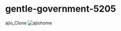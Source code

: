# gentle-government-5205
ajio_Clone
![ajiohome](https://user-images.githubusercontent.com/110034812/220544298-c7a192b6-415e-4112-8d2e-a0fe0698c4cd.jpg)
